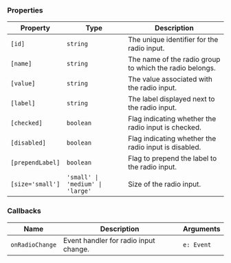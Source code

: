 ### Properties

| Property         | Type                             | Description                                             |
| ---------------- | -------------------------------- | ------------------------------------------------------- |
| `[id]`           | `string`                         | The unique identifier for the radio input.              |
| `[name]`         | `string`                         | The name of the radio group to which the radio belongs. |
| `[value]`        | `string`                         | The value associated with the radio input.              |
| `[label]`        | `string`                         | The label displayed next to the radio input.            |
| `[checked]`      | `boolean`                        | Flag indicating whether the radio input is checked.     |
| `[disabled]`     | `boolean`                        | Flag indicating whether the radio input is disabled.    |
| `[prependLabel]` | `boolean`                        | Flag to prepend the label to the radio input.           |
| `[size='small']` | `'small' \| 'medium' \| 'large'` | Size of the radio input.                                |

### Callbacks

| Name            | Description                           | Arguments  |
| --------------- | ------------------------------------- | ---------- |
| `onRadioChange` | Event handler for radio input change. | `e: Event` |
